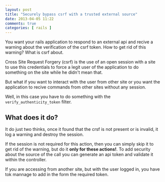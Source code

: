 ```yaml
---
layout: post
title: "Securely bypass csrf with a trusted external source"
date: 2013-04-05 11:22
comments: true
categories: [ rails ]
---
```


You want your rails application to respond to an external api and recive
a warning about the verification of the csrf token. How to get rid of
this warning? What is csrf about.

<!-- more -->

Cross Site Request Forgery (csrf) is the use of an open session with a
site to use this credentials to force a legit user of the application to
do something on the site while he didn't mean that.

But what if you want to interact with the user from other site or you
want the application to recive commands from other sites without any
session.

Well, in this case you have to do something with the
`verify_authenticity_token` filter.

## What does it do? ##

It do just two thinks, once it found that the crsf is not present or is
invalid, it log a warning and destroy the session.

If the session is not required for this action, then you can simply skip
it to get rid of the warning, but do it **only for these actions!**. To
add security about the source of the call you can generate an api token
and validate it within the controller.

If you are accessing from another site, but with the user logged in, you
have tok mannage to add in the form the required token.
